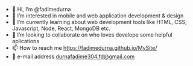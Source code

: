 - 👋 Hi, I’m @fadimedurna
- 👀 I’m interested in mobile and web application development & design
- 🌱 I’m currently learning about web development tools like  HTML, CSS, Javascript, Node, React, MongoDB etc.
- 💞️ I’m looking to collaborate on who loves develope some helpful aplications 
- 📫 How to reach me https://fadimedurna.github.io/MySite/
- 📧 e-mail address durnafadime304.fd@gmail.com

<!---
fadimedurna/fadimedurna is a ✨ special ✨ repository because its `README.md` (this file) appears on your GitHub profile.
You can click the Preview link to take a look at your changes.
--->
